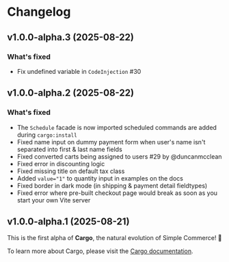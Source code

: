 # Changelog

## v1.0.0-alpha.3 (2025-08-22)

### What's fixed
- Fix undefined variable in `CodeInjection` #30



## v1.0.0-alpha.2 (2025-08-22)

### What's fixed
- The `Schedule` facade is now imported scheduled commands are added during `cargo:install`
- Fixed name input on dummy payment form when user's name isn't separated into first & last name fields
- Fixed converted carts being assigned to users #29 by @duncanmcclean
- Fixed error in discounting logic
- Fixed missing title on default tax class
- Added `value="1"` to quantity input in examples on the docs
- Fixed border in dark mode (in shipping & payment detail fieldtypes)
- Fixed error where pre-built checkout page would break as soon as you start your own Vite server



## v1.0.0-alpha.1 (2025-08-21)

This is the first alpha of **Cargo**, the natural evolution of Simple Commerce! 🚀

To learn more about Cargo, please visit the [Cargo documentation](https://builtwithcargo.dev).